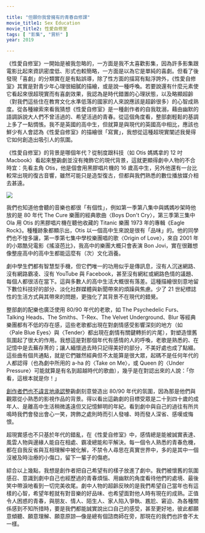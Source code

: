 ```yaml
---

title: "但願你我曾擁有的青春自修課"
movie_title1: Sex Education
movie_title2: 性愛自修室 
tags: [ "影集", "賞析" ]
year: 2019

---
```


《性愛自修室》一開始是被我忽略的，一方面是我不太喜歡影集，因為許多影集跟電影比起來資訊密度低、形式也較簡略，一方面是以為它是單純的喜劇。但看了後發現「喜劇」的分類實在是有點誤導，除了性方面的描寫有點浮誇外，《性愛自修室》其實是對青少年心理很細膩的描繪，或是說一種呼喚。若要說還有什麼元素使它看起來很超現實而有喜劇效果，我認為是時代錯置的心理狀態，以及略顯超齡（對我們這些住在教育文化水準低落的國家的人來說應該是超齡很多）的心智成熟度。從各種線索來看我猜想《性愛自修室》是一種創作者的自我耽溺，藉由幽默的語調訴說大人們不曾活過的、希望活過的青春。從這個角度看，整部劇輕鬆的基調上多了一點惆悵。我不是英國的高中生，但就算是與現代的英國高中相比，應該也鮮少有人會認為《性愛自修室》的描繪很「寫實」，我想從這種超現實闡述我覺得它如何創造出吸引人的氛圍。

《性愛自修室》的背景是哪個年代？從制度跟科技（如 Otis 媽媽拿的 12 吋 Macbook）看起來整齣劇並沒有掩飾它的現代背景，這就更顯得劇中人物的不合時宜：先看主角 Otis，他是個會用黑膠唱片機的 16 歲高中生，另外他還有一台比較常出現的復古音響，雖然可能只是造型復古，但都與我們熟悉的數位播放媒介相去甚遠。

![]($baseurl$/images/SexEd/Radio.png)

我們也知道他會聽的音樂也都很「有個性」，例如第一季第八集中與媽媽吵架時他放的是 80 年代 The Cure 樂團的經典歌曲〈Boys Don't Cry〉，第三季第三集中 Ola 用 Otis 的黑膠唱片機在聽他收藏的 Titanic 樂團 1973 年的專輯《Eagle Rock》。種種跡象都顯示出，Otis 以一個高中生來說是很有「品味」的。他的同學們也不惶多讓，第一季第七集中學校樂團唱的歌〈Origin of Love〉，來自 2001 年的小眾酷兒電影《搖滾芭比》，我高中的樂團大概只會表演 Bon Jovi，實在很難想像整座高中的高中生都能這麼有（次）文化涵養。

劇中學生們都有智慧型手機，但它們唯一的功用似乎是傳訊息，沒有人沉迷網路、沒有網路霸凌、沒有 YouTube 與 Facebook，甚至沒有網紅或網路色情的議題、每個人都很活在當下。這與多數人的高中生活大概很有落差。這種描繪很刻意地留下數位科技好的部分、淡化社群媒體與新聞帶來的煩躁與焦慮。少了 21 世紀標誌性的生活方式與其帶來的問題，更強化了其背景不在現代的錯覺。

整部劇的配樂也廣泛使用 80/90 年代的老歌，如 The Psychedelic Furs、Talking Heads、The Smiths、T-Rex、The Velvet Underground、Blur 等經典樂團都有不低的存在感，這些老歌都出現在對劇情感受影響深刻的地方（如〈Pale Blue Eyes〉與〈Tender〉都出現在劇情有關鍵轉折的片尾），對塑造懷舊氛圍起了很大的作用。我想這是對那個年代有感情的人的呼喚，老歌是熟悉的、在記憶中是去蕪存菁的；讓人緬懷過去時只記得美好的部分，不美好處也成了點綴。這些曲有個共通點，就是它們雖然經典但不太能算是很大眾，起碼不是任何年代的人都認得（也為劇中所用的 a-ha 的〈Take on Me〉，或 Queen 的〈Under Pressure〉可能就算是有名到超越時代的歌曲），幾乎是在對認出來的人說：「你看，這根本就是你！」

[創作者們也不諱言地承認](https://www.ladbible.com/entertainment/tv-and-film-sex-education-creators-on-why-the-show-looks-like-its-set-in-80s-usa-20200123)整齣劇刻意營造出 80/90 年代的氛圍，因為那是他們與觀眾從小熟悉的影視作品的背景。得以看出這齣劇的目標受眾是二十到四十歲的成年人、是離高中生活稍微遙遠但又記憶鮮明的年紀。看到劇中與自己的過往有所共鳴時我們會發出會心一笑，誇飾之處則時而引人發噱、時而發人深省、感嘆或悔恨。

超現實感也不只基於年代的錯亂，在《性愛自修室》中，感情總是能被誠實表達、風雲人物與邊緣人能自在相處、霸凌總能和平解決。每一個令人熟悉的青春危機，都在自我反省與互相理解中被化解，不禁令人尋思在真實世界中，多的是其中一個沒被及時治療的小傷口，留下一輩子的傷疤。

綜合以上幾點，我想是創作者把自己希望有的樣子放進了劇中。我們被懷舊的氛圍感召、意識到劇中自己也經歷過的青春煩惱、用幽默的角度看待他們的處境、最後笑中帶淚地看到一切完美收尾。劇中人物的超齡反映的是我們希望自己當年也有這樣的心智，希望年輕就有對音樂的好品味、也希望面對他人時有現在的成熟。正值令人困惑的青春，與朋友、情人、陌生人、家人陷入爭執、尷尬、窘迫、為各種關係感到不知所措時，要是我們都能誠實說出口自己的感受，甚至更好地，彼此都願意傾聽、願意理解、願意原諒—像是總有個諮商師在旁，那現在的我們也許會不太一樣。
